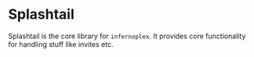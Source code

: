 # Splashtail

Splashtail is the core library for `infernoplex`. It provides core functionality for handling stuff like invites etc.